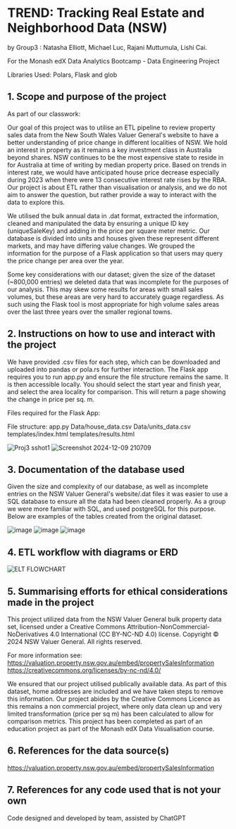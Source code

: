 # TREND: Tracking Real Estate and Neighborhood Data (NSW)
by Group3 : Natasha Elliott, Michael Luc, Rajani Muttumula, Lishi Cai.

For the Monash edX Data Analytics Bootcamp - Data Engineering Project

Libraries Used:
Polars, Flask and glob

## 1. Scope and purpose of the project

As part of our classwork:

Our goal of this project was to utilise an ETL pipeline to review property sales data from the New South Wales Valuer General's website to have a better understanding of price change in different localities of NSW. 
We hold an interest in property as it remains a key investment class in Australia beyond shares. NSW continues to be the most expensive state to reside in for Australia at time of writing by median property price.
Based on trends in interest rate, we would have anticipated house price decrease especially during 2023 when there were 13 consecutive interest rate rises by the RBA. Our project is about ETL rather than visualisation or analysis, and we do not aim to answer the question, but rather provide a way to interact with the data to explore this.

We utilised the bulk annual data in .dat format, extracted the information, cleaned and manipulated the data by ensuring a unique ID key (uniqueSaleKey) and adding in the price per square meter metric.
Our database is divided into units and houses given these represent different markets, and may have differing value changes.
We grouped the information for the purpose of a Flask application so that users may query the price change per area over the year.

Some key considerations with our dataset; given the size of the dataset (~800,000 entries) we deleted data that was incomplete for the purposes of our analysis. This may skew some results for areas with small sales volumes, but these areas are very hard to accurately guage regardless. As such using the Flask tool is most appropriate for high volume sales areas over the last three years over the smaller regional towns.

## 2. Instructions on how to use and interact with the project

We have provided .csv files for each step, which can be downloaded and uploaded into pandas or pola.rs for further interaction.
The Flask app requires you to run app.py and ensure the file structure remains the same. 
It is then accessible locally. You should select the start year and finish year, and select the area locality for comparison. 
This will return a page showing the change in price per sq. m.

Files required for the Flask App: 

File structure:
app.py
Data/house_data.csv
Data/units_data.csv
templates/index.html
templates/results.html

![Proj3 sshot1](https://github.com/user-attachments/assets/de68049f-30ad-4a60-b595-88dba9029d1b)
![Screenshot 2024-12-09 210709](https://github.com/user-attachments/assets/1187530b-2242-42a6-be5d-23f770a0967c)

## 3. Documentation of the database used

Given the size and complexity of our database, as well as incomplete entries on the NSW Valuer General's website/.dat files it was easier to use a SQL database to ensure all the data had been cleaned properly.
As a group we were more familiar with SQL, and used postgreSQL for this purpose. 
Below are examples of the tables created from the original dataset.

![image](https://github.com/user-attachments/assets/e042a851-481e-4315-9c68-c4a6218c1b4a)
![image](https://github.com/user-attachments/assets/f0117cd6-7fcc-4f45-bc63-2875f3f5b43a)
![image](https://github.com/user-attachments/assets/a1c439a4-36e1-4d9b-8276-3e6e4a7e5c4a)

## 4. ETL workflow with diagrams or ERD

![ELT FLOWCHART](https://github.com/user-attachments/assets/3886d70c-55d7-4e68-a60f-216dfd980dd2)


## 5. Summarising efforts for ethical considerations made in the project


This project utilized data from the NSW Valuer General bulk property data set, licensed under a Creative Commons Attribution-NonCommercial-NoDerivatives 4.0 International (CC BY-NC-ND 4.0) license.
Copyright © 2024 NSW Valuer General. All rights reserved. 

For more information see:
https://valuation.property.nsw.gov.au/embed/propertySalesInformation
https://creativecommons.org/licenses/by-nc-nd/4.0/

We ensured that our project utilised publically available data. As part of this dataset, home addresses are included and we have taken steps to remove this information. 
Our project abides by the Creative Commons Licence as this remains a non commercial project, where only data clean up and very limited transformation (price per sq m) has been calculated to allow for comparison
metrics. This project has been completed as part of an education project as part of the Monash edX Data Visualisation course.

## 6. References for the data source(s)

https://valuation.property.nsw.gov.au/embed/propertySalesInformation

## 7. References for any code used that is not your own
Code designed and developed by team, assisted by ChatGPT



